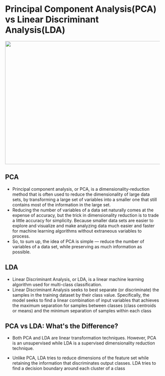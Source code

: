 
# Principal Component Analysis(PCA) vs Linear Discriminant Analysis(LDA)

<p align="center">
<kbd>
   <img align="center" src="https://user-images.githubusercontent.com/54831801/210219318-ef0a904b-80bd-4956-87fe-2f7ebcd89886.jpg" width="800" height="400">
</kbd>
</p>

## PCA
- Principal component analysis, or PCA, is a dimensionality-reduction method that is often used to reduce the dimensionality of large data sets, by transforming a large set of variables into a smaller one that still contains most of the information in the large set.
- Reducing the number of variables of a data set naturally comes at the expense of accuracy, but the trick in dimensionality reduction is to trade a little accuracy for simplicity. Because smaller data sets are easier to explore and visualize and make analyzing data much easier and faster for machine learning algorithms without extraneous variables to process.
- So, to sum up, the idea of PCA is simple — reduce the number of variables of a data set, while preserving as much information as possible.

## LDA

- Linear Discriminant Analysis, or LDA, is a linear machine learning algorithm used for multi-class classification.
- Linear Discriminant Analysis seeks to best separate (or discriminate) the samples in the training dataset by their class value. Specifically, the model seeks to find a linear combination of input variables that achieves the maximum separation for samples between classes (class centroids or means) and the minimum separation of samples within each class

## PCA vs LDA: What's the Difference?
- Both PCA and LDA are linear transformation techniques. However, PCA is an unsupervised while LDA is a supervised dimensionality reduction technique.

- Unlike PCA, LDA tries to reduce dimensions of the feature set while retaining the information that discriminates output classes. LDA tries to find a decision boundary around each cluster of a class
